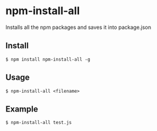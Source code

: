 # npm-install-all
Installs all the npm packages and saves it into package.json

## Install

```
$ npm install npm-install-all -g
```

## Usage

```
$ npm-install-all <filename>
```

## Example
```
$ npm-install-all test.js
```